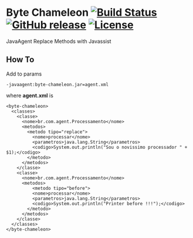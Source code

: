 Byte Chameleon 
[![Build Status](https://travis-ci.org/remartins/byte-chameleon.svg?branch=master)](https://travis-ci.org/remartins/byte-chameleon) 
[![GitHub release](https://img.shields.io/badge/release-1.0.0-blue.svg)](https://github.com/remartins/byte-chameleon/releases/tag/1.0.0)
[![License](https://img.shields.io/badge/license-Apache%20License%202.0-blue.svg)](https://github.com/remartins/byte-chameleon/blob/master/LICENSE)
============

JavaAgent Replace Methods with Javassist


How To
------

Add to params

```
-javaagent:byte-chameleon.jar=agent.xml
```
where <b>agent.xml</b> is

```
<byte-chameleon>
  <classes>
    <classe>
      <nome>br.com.agent.Processamento</nome>
      <metodos>
        <metodo tipo="replace">
          <nome>processar</nome>
          <parametros>java.lang.String</parametros>
          <codigo>System.out.println("Sou o novissimo processador " + $1);</codigo>
        </metodo>
      </metodos>
    </classe>
    <classe>
      <nome>br.com.agent.Processamento</nome>
      <metodos>
          <metodo tipo="before">
          <nome>processar</nome>
          <parametros>java.lang.String</parametros>
          <codigo>System.out.println("Printer before !!!");</codigo>
        </metodo>
      </metodos>
    </classe>     
  </classes>	
</byte-chameleon>  
```
